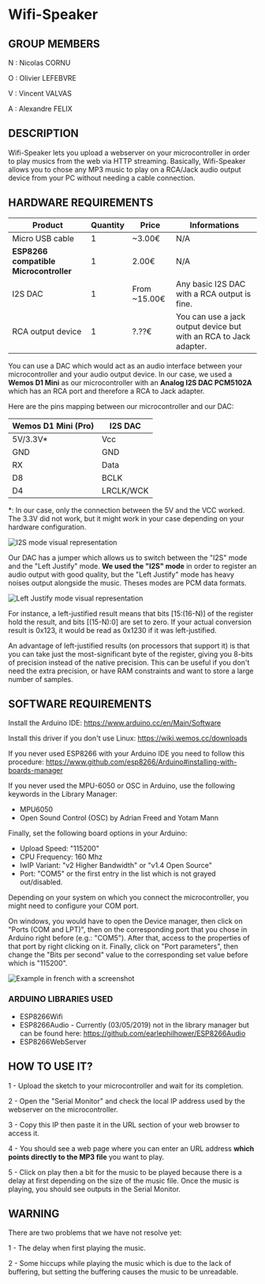 # Wifi-Speaker

## GROUP MEMBERS
N : Nicolas CORNU

O : Olivier LEFEBVRE

V : Vincent VALVAS

A : Alexandre FELIX


## DESCRIPTION
Wifi-Speaker lets you upload a webserver on your microcontroller in order to play musics from the web via HTTP streaming.
Basically, Wifi-Speaker allows you to chose any MP3 music to play on a RCA/Jack audio output device from your PC without needing a cable connection.


## HARDWARE REQUIREMENTS
Product | Quantity | Price | Informations
------- | -------- | ----- | ------------
Micro USB cable | 1 | ~3.00€ | N/A
**ESP8266 compatible Microcontroller** | 1 | 2.00€ | N/A
I2S DAC | 1 | From ~15.00€ | Any basic I2S DAC with a RCA output is fine.
RCA output device | 1 | ?.??€ | You can use a jack output device but with an RCA to Jack adapter.

You can use a DAC which would act as an audio interface between your microcontroller and your audio output device.
In our case, we used a **Wemos D1 Mini** as our microcontroller with an **Analog I2S DAC PCM5102A** which has an RCA port and therefore a RCA to Jack adapter.


Here are the pins mapping between our microcontroller and our DAC: 

Wemos D1 Mini (Pro) | I2S DAC
------------------- | -------
5V/3.3V\* | Vcc
GND | GND
RX | Data
D8 | BCLK
D4 | LRCLK/WCK

\*: In our case, only the connection between the 5V and the VCC worked. The 3.3V did not work, but it might work in your case depending on your hardware configuration.

![I2S mode visual representation](https://e2e.ti.com/cfs-file/__key/communityserver-discussions-components-files/64/0184.232.jpg)

Our DAC has a jumper which allows us to switch between the "I2S" mode and the "Left Justify" mode. **We used the "I2S" mode** in order to register an audio output with good quality, but the "Left Justify" mode has heavy noises output alongside the music.
Theses modes are PCM data formats.

![Left Justify mode visual representation](https://e2e.ti.com/cfs-file/__key/communityserver-discussions-components-files/64/0535.231.jpg)

For instance, a left-justified result means that bits [15:(16-N)] of the register hold the result, and bits [(15-N):0] are set to zero. If your actual conversion result is 0x123, it would be read as 0x1230 if it was left-justified.

An advantage of left-justified results (on processors that support it) is that you can take just the most-significant byte of the register, giving you 8-bits of precision instead of the native precision. This can be useful if you don't need the extra precision, or have RAM constraints and want to store a large number of samples.


## SOFTWARE REQUIREMENTS
Install the Arduino IDE: https://www.arduino.cc/en/Main/Software

Install this driver if you don't use Linux: https://wiki.wemos.cc/downloads

If you never used ESP8266 with your Arduino IDE you need to follow this procedure: 
https://www.github.com/esp8266/Arduino#installing-with-boards-manager

If you never used the MPU-6050 or OSC in Arduino, use the following keywords in the Library Manager:
- MPU6050
- Open Sound Control (OSC) by Adrian Freed and Yotam Mann

Finally, set the following board options in your Arduino:
- Upload Speed: "115200"
- CPU Frequency: 160 Mhz
- IwIP Variant: "v2 Higher Bandwidth" or "v1.4 Open Source"
- Port: "COM5" or the first entry in the list which is not grayed out/disabled.

Depending on your system on which you connect the microcontroller, you might need to configure your COM port.

On windows, you would have to open the Device manager, then click on "Ports (COM and LPT)", then on the corresponding port that you chose in Arduino right before (e.g.: "COM5").
After that, access to the properties of that port by right clicking on it.
Finally, click on "Port parameters", then change the "Bits per second" value to the corresponding set value before which is "115200".

![Example in french with a screenshot](https://i.imgur.com/xymjNYK.png)

### ARDUINO LIBRARIES USED
- ESP8266Wifi
- ESP8266Audio - Currently (03/05/2019) not in the library manager but can be found here: https://github.com/earlephilhower/ESP8266Audio
- ESP8266WebServer

## HOW TO USE IT?

1 - Upload the sketch to your microcontroller and wait for its completion.

2 - Open the "Serial Monitor" and check the local IP address used by the webserver on the microcontroller.

3 - Copy this IP then paste it in the URL section of your web browser to access it.

4 - You should see a web page where you can enter an URL address **which points directly to the MP3 file** you want to play.

5 - Click on play then a bit for the music to be played because there is a delay at first depending on the size of the music file. Once the music is playing, you should see outputs in the Serial Monitor.


## WARNING

There are two problems that we have not resolve yet:

1 - The delay when first playing the music.

2 - Some hiccups while playing the music which is due to the lack of buffering, but setting the buffering causes the music to be unreadable.
